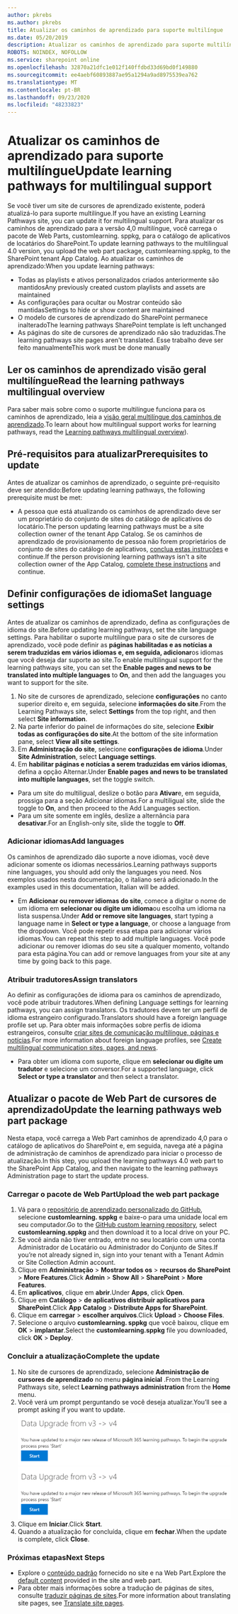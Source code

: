 ```yaml
---
author: pkrebs
ms.author: pkrebs
title: Atualizar os caminhos de aprendizado para suporte multilíngue
ms.date: 05/20/2019
description: Atualizar os caminhos de aprendizado para suporte multilíngue
ROBOTS: NOINDEX, NOFOLLOW
ms.service: sharepoint online
ms.openlocfilehash: 32870a21dfc1e012f140ffdbd33d69bd0f149880
ms.sourcegitcommit: ee4aebf60893887ae95a1294a9ad8975539ea762
ms.translationtype: MT
ms.contentlocale: pt-BR
ms.lasthandoff: 09/23/2020
ms.locfileid: "48233823"
---
```

# <a name="update-learning-pathways-for-multilingual-support"></a><span data-ttu-id="92ab4-103">Atualizar os caminhos de aprendizado para suporte multilíngue</span><span class="sxs-lookup"><span data-stu-id="92ab4-103">Update learning pathways for multilingual support</span></span>
<span data-ttu-id="92ab4-104">Se você tiver um site de cursores de aprendizado existente, poderá atualizá-lo para suporte multilíngue.</span><span class="sxs-lookup"><span data-stu-id="92ab4-104">If you have an existing Learning Pathways site, you can update it for multilingual support.</span></span> <span data-ttu-id="92ab4-105">Para atualizar os caminhos de aprendizado para a versão 4,0 multilíngue, você carrega o pacote de Web Parts, customlearning. sppkg, para o catálogo de aplicativos de locatários do SharePoint.</span><span class="sxs-lookup"><span data-stu-id="92ab4-105">To update learning pathways to the multilingual 4.0 version, you upload the web part package, customlearning.sppkg, to the SharePoint tenant App Catalog.</span></span> <span data-ttu-id="92ab4-106">Ao atualizar os caminhos de aprendizado:</span><span class="sxs-lookup"><span data-stu-id="92ab4-106">When you update learning pathways:</span></span>  

- <span data-ttu-id="92ab4-107">Todas as playlists e ativos personalizados criados anteriormente são mantidos</span><span class="sxs-lookup"><span data-stu-id="92ab4-107">Any previously created custom playlists and assets are maintained</span></span>
- <span data-ttu-id="92ab4-108">As configurações para ocultar ou Mostrar conteúdo são mantidas</span><span class="sxs-lookup"><span data-stu-id="92ab4-108">Settings to hide or show content are maintained</span></span>
- <span data-ttu-id="92ab4-109">O modelo de cursores de aprendizado do SharePoint permanece inalterado</span><span class="sxs-lookup"><span data-stu-id="92ab4-109">The learning pathways SharePoint template is left unchanged</span></span>
- <span data-ttu-id="92ab4-110">As páginas do site de cursores de aprendizado não são traduzidas.</span><span class="sxs-lookup"><span data-stu-id="92ab4-110">The learning pathways site pages aren't translated.</span></span> <span data-ttu-id="92ab4-111">Esse trabalho deve ser feito manualmente</span><span class="sxs-lookup"><span data-stu-id="92ab4-111">This work must be done manually</span></span>

## <a name="read-the-learning-pathways-multilingual-overview"></a><span data-ttu-id="92ab4-112">Ler os caminhos de aprendizado visão geral multilíngue</span><span class="sxs-lookup"><span data-stu-id="92ab4-112">Read the learning pathways multilingual overview</span></span>
<span data-ttu-id="92ab4-113">Para saber mais sobre como o suporte multilíngue funciona para os caminhos de aprendizado, leia a [visão geral multilíngue dos caminhos de aprendizado](custom_overview_ml.md).</span><span class="sxs-lookup"><span data-stu-id="92ab4-113">To learn about how multilingual support works for learning pathways, read the [Learning pathways multilingual overview](custom_overview_ml.md)).</span></span> 

## <a name="prerequisites-to-update"></a><span data-ttu-id="92ab4-114">Pré-requisitos para atualizar</span><span class="sxs-lookup"><span data-stu-id="92ab4-114">Prerequisites to update</span></span>
<span data-ttu-id="92ab4-115">Antes de atualizar os caminhos de aprendizado, o seguinte pré-requisito deve ser atendido:</span><span class="sxs-lookup"><span data-stu-id="92ab4-115">Before updating learning pathways, the following prerequisite must be met:</span></span>
- <span data-ttu-id="92ab4-116">A pessoa que está atualizando os caminhos de aprendizado deve ser um proprietário do conjunto de sites do catálogo de aplicativos do locatário.</span><span class="sxs-lookup"><span data-stu-id="92ab4-116">The person updating learning pathways must be a site collection owner of the tenant App Catalog.</span></span> <span data-ttu-id="92ab4-117">Se os caminhos de aprendizado de provisionamento de pessoa não forem proprietários de conjunto de sites do catálogo de aplicativos, [conclua estas instruções](addappadmin.md) e continue.</span><span class="sxs-lookup"><span data-stu-id="92ab4-117">If the person provisioning learning pathways isn't a site collection owner of the App Catalog, [complete these instructions](addappadmin.md) and continue.</span></span> 

## <a name="set-language-settings"></a><span data-ttu-id="92ab4-118">Definir configurações de idioma</span><span class="sxs-lookup"><span data-stu-id="92ab4-118">Set language settings</span></span> 
<span data-ttu-id="92ab4-119">Antes de atualizar os caminhos de aprendizado, defina as configurações de idioma do site.</span><span class="sxs-lookup"><span data-stu-id="92ab4-119">Before updating learning pathways, set the site language settings.</span></span> <span data-ttu-id="92ab4-120">Para habilitar o suporte multilíngue para o site de cursores de aprendizado, você pode definir as **páginas habilitadas e as notícias a serem traduzidas em vários idiomas** **e, em seguida, adicionar**os idiomas que você deseja dar suporte ao site.</span><span class="sxs-lookup"><span data-stu-id="92ab4-120">To enable multilingual support for the learning pathways site, you can set the **Enable pages and news to be translated into multiple languages** to **On**, and then add the languages you want to support for the site.</span></span>
1.  <span data-ttu-id="92ab4-121">No site de cursores de aprendizado, selecione **configurações** no canto superior direito e, em seguida, selecione **informações do site**.</span><span class="sxs-lookup"><span data-stu-id="92ab4-121">From the Learning Pathways site, select **Settings** from the top right, and then select **Site information**.</span></span>
2.  <span data-ttu-id="92ab4-122">Na parte inferior do painel de informações do site, selecione **Exibir todas as configurações do site**.</span><span class="sxs-lookup"><span data-stu-id="92ab4-122">At the bottom of the site information pane, select **View all site settings**.</span></span>
3.  <span data-ttu-id="92ab4-123">Em **Administração do site**, selecione **configurações de idioma**.</span><span class="sxs-lookup"><span data-stu-id="92ab4-123">Under **Site Administration**, select **Language settings**.</span></span>
4.  <span data-ttu-id="92ab4-124">Em **habilitar páginas e notícias a serem traduzidas em vários idiomas**, defina a opção Alternar.</span><span class="sxs-lookup"><span data-stu-id="92ab4-124">Under **Enable pages and news to be translated into multiple languages**, set the toggle switch.</span></span> 
- <span data-ttu-id="92ab4-125">Para um site do multiligual, deslize o botão para **Ativar**e, em seguida, prossiga para a seção Adicionar idiomas.</span><span class="sxs-lookup"><span data-stu-id="92ab4-125">For a multiligual site, slide the toggle to **On**, and then proceed to the Add Languages section.</span></span> 
- <span data-ttu-id="92ab4-126">Para um site somente em inglês, deslize a alternância para **desativar**.</span><span class="sxs-lookup"><span data-stu-id="92ab4-126">For an English-only site, slide the toggle to **Off**.</span></span>

### <a name="add-languages"></a><span data-ttu-id="92ab4-127">Adicionar idiomas</span><span class="sxs-lookup"><span data-stu-id="92ab4-127">Add languages</span></span>
<span data-ttu-id="92ab4-128">Os caminhos de aprendizado dão suporte a nove idiomas, você deve adicionar somente os idiomas necessários.</span><span class="sxs-lookup"><span data-stu-id="92ab4-128">Learning pathways supports nine languages, you should add only the languages you need.</span></span> <span data-ttu-id="92ab4-129">Nos exemplos usados nesta documentação, o italiano será adicionado.</span><span class="sxs-lookup"><span data-stu-id="92ab4-129">In the examples used in this documentation, Italian will be added.</span></span> 
- <span data-ttu-id="92ab4-130">Em **Adicionar ou remover idiomas do site**, comece a digitar o nome de um idioma em **selecionar ou digite um idioma**ou escolha um idioma na lista suspensa.</span><span class="sxs-lookup"><span data-stu-id="92ab4-130">Under **Add or remove site languages**, start typing a language name in **Select or type a language**, or choose a language from the dropdown.</span></span> <span data-ttu-id="92ab4-131">Você pode repetir essa etapa para adicionar vários idiomas.</span><span class="sxs-lookup"><span data-stu-id="92ab4-131">You can repeat this step to add multiple languages.</span></span> <span data-ttu-id="92ab4-132">Você pode adicionar ou remover idiomas do seu site a qualquer momento, voltando para esta página.</span><span class="sxs-lookup"><span data-stu-id="92ab4-132">You can add or remove languages from your site at any time by going back to this page.</span></span>
 
### <a name="assign-translators"></a><span data-ttu-id="92ab4-133">Atribuir tradutores</span><span class="sxs-lookup"><span data-stu-id="92ab4-133">Assign translators</span></span>
<span data-ttu-id="92ab4-134">Ao definir as configurações de idioma para os caminhos de aprendizado, você pode atribuir tradutores.</span><span class="sxs-lookup"><span data-stu-id="92ab4-134">When defining Language settings for learning pathways, you can assign translators.</span></span> <span data-ttu-id="92ab4-135">Os tradutores devem ter um perfil de idioma estrangeiro configurado.</span><span class="sxs-lookup"><span data-stu-id="92ab4-135">Translators should have a foreign language profile set up.</span></span> <span data-ttu-id="92ab4-136">Para obter mais informações sobre perfis de idioma estrangeiros, consulte [criar sites de comunicação multilíngue, páginas e notícias](https://support.office.com/article/2bb7d610-5453-41c6-a0e8-6f40b3ed750c).</span><span class="sxs-lookup"><span data-stu-id="92ab4-136">For more information about foreign language profiles, see [Create multilingual communication sites, pages, and news](https://support.office.com/article/2bb7d610-5453-41c6-a0e8-6f40b3ed750c).</span></span>  
- <span data-ttu-id="92ab4-137">Para obter um idioma com suporte, clique em **selecionar ou digite um tradutor** e selecione um conversor.</span><span class="sxs-lookup"><span data-stu-id="92ab4-137">For a supported language, click **Select or type a translator** and then select a translator.</span></span> 

## <a name="update-the-learning-pathways-web-part-package"></a><span data-ttu-id="92ab4-138">Atualizar o pacote de Web Part de cursores de aprendizado</span><span class="sxs-lookup"><span data-stu-id="92ab4-138">Update the learning pathways web part package</span></span>
<span data-ttu-id="92ab4-139">Nesta etapa, você carrega a Web Part caminhos de aprendizado 4,0 para o catálogo de aplicativos do SharePoint e, em seguida, navega até a página de administração de caminhos de aprendizado para iniciar o processo de atualização.</span><span class="sxs-lookup"><span data-stu-id="92ab4-139">In this step, you upload the learning pathways 4.0 web part to the SharePoint App Catalog, and then navigate to the learning pathways Administration page to start the update process.</span></span>

### <a name="upload-the-web-part-package"></a><span data-ttu-id="92ab4-140">Carregar o pacote de Web Part</span><span class="sxs-lookup"><span data-stu-id="92ab4-140">Upload the web part package</span></span>
1.  <span data-ttu-id="92ab4-141">Vá para o [repositório de aprendizado personalizado do GitHub](https://github.com/pnp/custom-learning-office-365/tree/master/webpart), selecione **customlearning. sppkg** e baixe-o para uma unidade local em seu computador.</span><span class="sxs-lookup"><span data-stu-id="92ab4-141">Go to the [GitHub custom learning repository](https://github.com/pnp/custom-learning-office-365/tree/master/webpart), select **customlearning.sppkg** and then download it to a local drive on your PC.</span></span> 
2.  <span data-ttu-id="92ab4-142">Se você ainda não tiver entrado, entre no seu locatário com uma conta Administrador de Locatário ou Administrador do Conjunto de Sites.</span><span class="sxs-lookup"><span data-stu-id="92ab4-142">If you’re not already signed in, sign into your tenant with a Tenant Admin or Site Collection Admin account.</span></span> 
3.  <span data-ttu-id="92ab4-143">Clique em **Administração**  >  **Mostrar todos os**  >  **recursos do SharePoint**  >  **More Features**.</span><span class="sxs-lookup"><span data-stu-id="92ab4-143">Click **Admin** > **Show All** > **SharePoint** > **More Features**.</span></span> 
4.  <span data-ttu-id="92ab4-144">Em **aplicativos**, clique em **abrir**.</span><span class="sxs-lookup"><span data-stu-id="92ab4-144">Under **Apps**, click **Open**.</span></span> 
5.  <span data-ttu-id="92ab4-145">Clique em **Catálogo**  >  **de aplicativos distribuir aplicativos para SharePoint**.</span><span class="sxs-lookup"><span data-stu-id="92ab4-145">Click **App Catalog** > **Distribute Apps for SharePoint**.</span></span> 
6.  <span data-ttu-id="92ab4-146">Clique em **carregar**  >  **escolher arquivos**.</span><span class="sxs-lookup"><span data-stu-id="92ab4-146">Click **Upload** > **Choose Files**.</span></span> 
7.  <span data-ttu-id="92ab4-147">Selecione o arquivo **customlearning. sppkg** que você baixou, clique em **OK**  >  **implantar**.</span><span class="sxs-lookup"><span data-stu-id="92ab4-147">Select the **customlearning.sppkg** file you downloaded, click **OK** > **Deploy**.</span></span> 

### <a name="complete-the-update"></a><span data-ttu-id="92ab4-148">Concluir a atualização</span><span class="sxs-lookup"><span data-stu-id="92ab4-148">Complete the update</span></span>
1.  <span data-ttu-id="92ab4-149">No site de cursores de aprendizado, selecione **Administração de cursores de aprendizado** no menu **página inicial** .</span><span class="sxs-lookup"><span data-stu-id="92ab4-149">From the Learning Pathways site, select **Learning pathways administration** from the **Home** menu.</span></span> 
2.  <span data-ttu-id="92ab4-150">Você verá um prompt perguntando se você deseja atualizar.</span><span class="sxs-lookup"><span data-stu-id="92ab4-150">You’ll see a prompt asking if you want to update.</span></span> 
<span data-ttu-id="92ab4-151">![custom_update_adminprompt_ml.png](media/custom_update_adminprompt_ml.png)</span><span class="sxs-lookup"><span data-stu-id="92ab4-151">![custom_update_adminprompt_ml.png](media/custom_update_adminprompt_ml.png)</span></span>
3.  <span data-ttu-id="92ab4-152">Clique em **Iniciar**.</span><span class="sxs-lookup"><span data-stu-id="92ab4-152">Click **Start**.</span></span> 
4. <span data-ttu-id="92ab4-153">Quando a atualização for concluída, clique em **fechar**.</span><span class="sxs-lookup"><span data-stu-id="92ab4-153">When the update is complete, click **Close**.</span></span> 

### <a name="next-steps"></a><span data-ttu-id="92ab4-154">Próximas etapas</span><span class="sxs-lookup"><span data-stu-id="92ab4-154">Next Steps</span></span>
- <span data-ttu-id="92ab4-155">Explore o [conteúdo padrão](custom_exploresite.md) fornecido no site e na Web Part.</span><span class="sxs-lookup"><span data-stu-id="92ab4-155">Explore the [default content](custom_exploresite.md) provided in the site and web part.</span></span>
- <span data-ttu-id="92ab4-156">Para obter mais informações sobre a tradução de páginas de sites, consulte [traduzir páginas de sites](custom_translate_page_ml.md).</span><span class="sxs-lookup"><span data-stu-id="92ab4-156">For more information about translating site pages, see [Translate site pages](custom_translate_page_ml.md).</span></span> 

